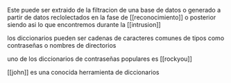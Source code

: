Este puede ser extraido de la filtracion de una base de datos o generado a partir de datos reclolectados en la fase de [[reconocimiento]] o posterior siendo asi lo que encontremos durante la [[intrusion]]

los diccionarios pueden ser cadenas de caracteres comunes de tipos como contraseñas o nombres de directorios

uno de los diccionarios de contraseñas populares es [[rockyou]]

[[john]] es una conocida herramienta de diccionarios